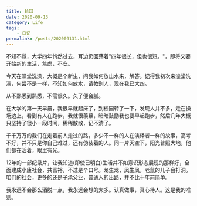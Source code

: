 ```yaml
---
title: 轮回
date: 2020-09-13
category: Life
tags: 
    - 日记
permalink: /posts/202009131.html
---
```

不知不觉，大学四年悄然过去，耳边仍回荡着"四年很长，但也很短。"，即将又要开始新的生活，焦虑，不安。

<!-- more -->

今天在澡堂洗澡，大概是个新生，问我如何放出水来，解答。记得我初次来澡堂洗澡，何尝不是一样，不知如何放水，请教别人，现在我已大四。

从不熟悉到熟悉，不需很久。久了便会腻。

在大学的第一天早晨，我很早就起床了，到校园转了一下，发现人并不多，走在操场边上，看到有人在跑步，我就很羡慕，暗暗鼓励我也要早起跑步，然后几年大概只坚持了很小一段时间，稀稀散散，记不清了。

千千万万的我们在走着前人走过的路，多少不一样的人在演绎者一样的故事，高考不好，并不只是你自己难过，还有伪装着的人。同一片天空下，阳光普照大地，他们都在活着，眼里有光。

12年的一部纪录片，让我知道(即使已明白)生活并不如意识形态展现的那样好，全面建成小康社会，共富裕，不过是个口号。龙生龙，凤生凤，老鼠的儿子会打洞。咱们的社会，更多的还是子承父业，普通人的出路，并不比十年前简单。

我永远不会那么洒脱一点，我永远会想的太多。认真做事，真心待人。这是我的准则。